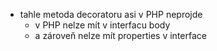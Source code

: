 * tahle metoda decoratoru asi v PHP neprojde
  * v PHP nelze mít v interfacu body
  * a zároveň nelze mít properties v interface